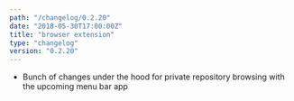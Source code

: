 ```yaml
---
path: "/changelog/0.2.20"
date: "2018-05-30T17:00:00Z"
title: "browser extension"
type: "changelog"
version: "0.2.20"
---
```


* Bunch of changes under the hood for private repository browsing with the upcoming menu bar app
